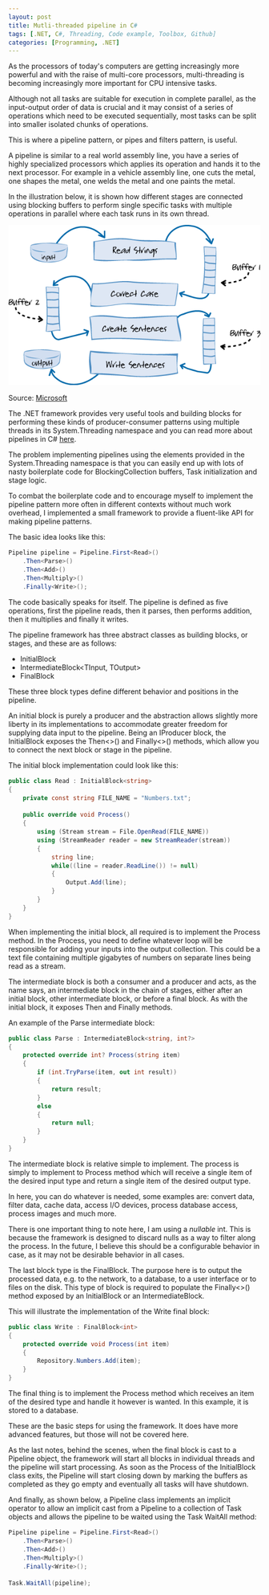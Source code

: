 ```yaml
---
layout: post
title: Mutli-threaded pipeline in C#
tags: [.NET, C#, Threading, Code example, Toolbox, Github]
categories: [Programming, .NET]
---
```


As the processors of today's computers are getting increasingly more  powerful and with the raise of multi-core processors, multi-threading is becoming increasingly more important for CPU intensive tasks.

Although not all tasks are suitable for execution in complete parallel, as the  input-output order of data is crucial and it may consist of a series of  operations which need to be executed sequentially, most tasks can be  split into smaller isolated chunks of operations.

This is where a pipeline pattern, or pipes and filters pattern, is useful.

A pipeline is similar to a real world assembly line, you have a series of highly specialized processors which applies its operation and hands it  to the next processor. For example in a vehicle assembly line, one cuts  the metal, one shapes the metal, one welds the metal and one paints the  metal.

In the illustration below, it is shown how different stages are connected using blocking buffers to perform single specific tasks  with multiple operations in parallel where each task runs in its own  thread.

![Pipeline](/images/posts/pipeline.png)

Source: [Microsoft](https://msdn.microsoft.com/en-us/library/ff963548.aspx)

The .NET framework provides very useful tools and building blocks for  performing these kinds of producer-consumer patterns using multiple  threads in its System.Threading namespace and you can read more about  pipelines in C# [here](https://msdn.microsoft.com/en-us/library/ff963548.aspx).

The problem implementing pipelines using the elements provided in the  System.Threading namespace is that you can easily end up with lots of  nasty boilerplate code for BlockingCollection buffers, Task  initialization and stage logic.

To combat the boilerplate code and to encourage myself to implement the pipeline pattern more often in  different contexts without much work overhead, I implemented a small  framework to provide a fluent-like API for making pipeline patterns.

The basic idea looks like this:

```c#
Pipeline pipeline = Pipeline.First<Read>()
    .Then<Parse>()
    .Then<Add>()
    .Then<Multiply>()
    .Finally<Write>();
```

The code basically speaks for itself. The pipeline is defined as five  operations, first the pipeline reads, then it parses, then performs  addition, then it multiplies and finally it writes.

The pipeline framework has three abstract classes as building blocks, or stages, and these are as follows:

- InitialBlock<TOutput>
- IntermediateBlock<TInput, TOutput>
- FinalBlock<TInput>

These three block types define different behavior and positions in the pipeline.

An initial block is purely a producer and the abstraction allows slightly  more liberty in its implementations to accommodate greater freedom for  supplying data input to the pipeline. Being an IProducer block, the  InitialBlock exposes the Then<>() and Finally<>() methods,  which allow you to connect the next block or stage in the pipeline.

The initial block implementation could look like this:

```c#
public class Read : InitialBlock<string>
{
    private const string FILE_NAME = "Numbers.txt";

    public override void Process()
    {
        using (Stream stream = File.OpenRead(FILE_NAME))
        using (StreamReader reader = new StreamReader(stream))
        {
            string line;
            while((line = reader.ReadLine()) != null)
            {
                Output.Add(line);
            }
        }
    }
}
```

When implementing the initial block, all required is to implement the  Process method. In the Process, you need to define whatever loop will be responsible for adding your inputs into the output collection. This  could be a text file containing multiple gigabytes of numbers on  separate lines being read as a stream.

The intermediate block is  both a consumer and a producer and acts, as the name says, an  intermediate block in the chain of stages, either after an initial  block, other intermediate block, or before a final block. As with the  initial block, it exposes Then and Finally methods.

An example of the Parse intermediate block:

```c#
public class Parse : IntermediateBlock<string, int?>
{
    protected override int? Process(string item)
    {
        if (int.TryParse(item, out int result))
        {
            return result;
        }
        else
        {
            return null;
        }
    }
}
```

The intermediate block is relative simple to implement. The process is  simply to implement to Process method which will receive a single item  of the desired input type and return a single item of the desired output type.

In here, you can do whatever is needed, some examples are:  convert data, filter data, cache data, access I/O devices, process  database access, process images and much more.

There is one important thing to note here, I am using a *nullable* int. This is because the framework is designed to discard nulls as a way to  filter along the process. In the future, I believe this should be a  configurable behavior in case, as it may not be desirable behavior in  all cases.

The last block type is the FinalBlock. The purpose here is to output the processed data, e.g. to the network, to a database, to a user interface or to files on the disk. This type of block is  required to populate the Finally<>() method exposed by an  InitialBlock or an IntermediateBlock.

This will illustrate the implementation of the Write final block:

```c#
public class Write : FinalBlock<int>
{
    protected override void Process(int item)
    {
        Repository.Numbers.Add(item);
    }
}
```

The final thing is to implement the Process method which receives an item  of the desired type and handle it however is wanted. In this example, it is stored to a database.

These are the basic steps for using the framework. It does have more advanced features, but those will not be covered here.

As the last  notes, behind the scenes, when the final block is cast to a  Pipeline object, the framework will start all blocks in individual  threads and the pipeline will start processing. As soon as the Process  of the InitialBlock class exits, the Pipeline will start closing down by marking the buffers as completed as they go empty and eventually all  tasks will have shutdown.

And finally, as shown below, a Pipeline  class implements an implicit operator to allow an implicit cast from a  Pipeline to a collection of Task objects and allows the pipeline to be  waited using the Task WaitAll method:

```c#
Pipeline pipeline = Pipeline.First<Read>()
    .Then<Parse>()
    .Then<Add>()
    .Then<Multiply>()
    .Finally<Write>();

Task.WaitAll(pipeline);
```